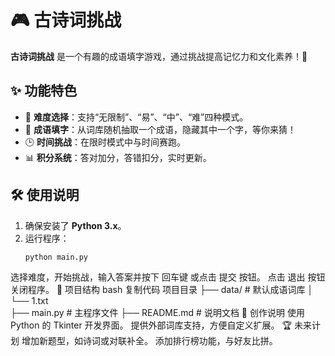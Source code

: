 # 🎮 古诗词挑战

**古诗词挑战** 是一个有趣的成语填字游戏，通过挑战提高记忆力和文化素养！📖

## ✨ 功能特色

- 🎯 **难度选择**：支持“无限制”、“易”、“中”、“难”四种模式。
- 🧠 **成语填字**：从词库随机抽取一个成语，隐藏其中一个字，等你来猜！
- 🕒 **时间挑战**：在限时模式中与时间赛跑。
- 📊 **积分系统**：答对加分，答错扣分，实时更新。

## 🛠️ 使用说明

1. 确保安装了 **Python 3.x**。
2. 运行程序：
   ```bash
   python main.py
选择难度，开始挑战，输入答案并按下 回车键 或点击 提交 按钮。
点击 退出 按钮关闭程序。
📂 项目结构
bash
复制代码
项目目录
├── data/             # 默认成语词库
│   └── 1.txt         
├── main.py           # 主程序文件
├── README.md         # 说明文档
🚀 创作说明
使用 Python 的 Tkinter 开发界面。
提供外部词库支持，方便自定义扩展。
🏆 未来计划
增加新题型，如诗词或对联补全。
添加排行榜功能，与好友比拼。
